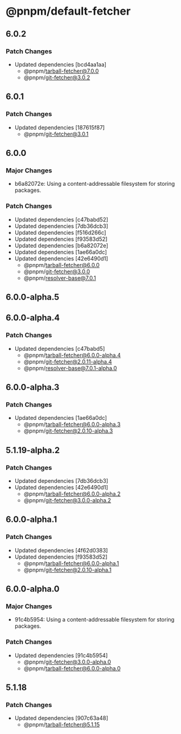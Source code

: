# @pnpm/default-fetcher

## 6.0.2

### Patch Changes

- Updated dependencies [bcd4aa1aa]
  - @pnpm/tarball-fetcher@7.0.0
  - @pnpm/git-fetcher@3.0.2

## 6.0.1

### Patch Changes

- Updated dependencies [187615f87]
  - @pnpm/git-fetcher@3.0.1

## 6.0.0

### Major Changes

- b6a82072e: Using a content-addressable filesystem for storing packages.

### Patch Changes

- Updated dependencies [c47babd52]
- Updated dependencies [7db36dcb3]
- Updated dependencies [f516d266c]
- Updated dependencies [f93583d52]
- Updated dependencies [b6a82072e]
- Updated dependencies [1ae66a0dc]
- Updated dependencies [42e6490d1]
  - @pnpm/tarball-fetcher@6.0.0
  - @pnpm/git-fetcher@3.0.0
  - @pnpm/resolver-base@7.0.1

## 6.0.0-alpha.5

## 6.0.0-alpha.4

### Patch Changes

- Updated dependencies [c47babd5]
  - @pnpm/tarball-fetcher@6.0.0-alpha.4
  - @pnpm/git-fetcher@2.0.11-alpha.4
  - @pnpm/resolver-base@7.0.1-alpha.0

## 6.0.0-alpha.3

### Patch Changes

- Updated dependencies [1ae66a0dc]
  - @pnpm/tarball-fetcher@6.0.0-alpha.3
  - @pnpm/git-fetcher@2.0.10-alpha.3

## 5.1.19-alpha.2

### Patch Changes

- Updated dependencies [7db36dcb3]
- Updated dependencies [42e6490d1]
  - @pnpm/tarball-fetcher@6.0.0-alpha.2
  - @pnpm/git-fetcher@3.0.0-alpha.2

## 6.0.0-alpha.1

### Patch Changes

- Updated dependencies [4f62d0383]
- Updated dependencies [f93583d52]
  - @pnpm/tarball-fetcher@6.0.0-alpha.1
  - @pnpm/git-fetcher@2.0.10-alpha.1

## 6.0.0-alpha.0

### Major Changes

- 91c4b5954: Using a content-addressable filesystem for storing packages.

### Patch Changes

- Updated dependencies [91c4b5954]
  - @pnpm/git-fetcher@3.0.0-alpha.0
  - @pnpm/tarball-fetcher@6.0.0-alpha.0

## 5.1.18

### Patch Changes

- Updated dependencies [907c63a48]
  - @pnpm/tarball-fetcher@5.1.15
